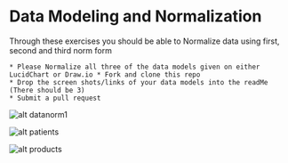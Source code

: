 # Data Modeling and Normalization

Through these exercises you should be able to Normalize data using first, second and third norm form


```
* Please Normalize all three of the data models given on either LucidChart or Draw.io * Fork and clone this repo
* Drop the screen shots/links of your data models into the readMe  (There should be 3)
* Submit a pull request
```
![alt datanorm1](https://github.com/spogburn/dataModels/blob/master/images/datanorm.png)

![alt patients](https://github.com/spogburn/dataModels/blob/master/images/patientsmodel.png)

![alt products](https://github.com/spogburn/dataModels/blob/master/images/products.png)
